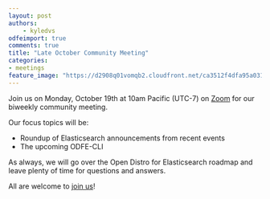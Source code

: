 ```yaml
---
layout: post
authors:
    - kyledvs
odfeimport: true
comments: true
title: "Late October Community Meeting"
categories:
- meetings
feature_image: "https://d2908q01vomqb2.cloudfront.net/ca3512f4dfa95a03169c5a670a4c91a19b3077b4/2019/03/26/open_disto-elasticsearch-logo-800x400.jpg"
---
```


Join us on Monday, October 19th at 10am Pacific (UTC-7) on [Zoom](https://www.meetup.com/OpenSearch/events/thmcwrybcnbzb/) for our biweekly community meeting.

Our focus topics will be:

* Roundup of Elasticsearch announcements from recent events
* The upcoming ODFE-CLI

As always, we will go over the Open Distro for Elasticsearch roadmap and leave plenty of time for questions and answers.

All are welcome to [join us](https://www.meetup.com/OpenSearch/events/thmcwrybcnbzb/)!